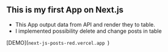 ## This is my first App on Next.js

 - This App output data from API and render they to table.
 - I implemented possibility delete and change posts in table

[DEMO](`next-js-posts-red.vercel.app `)